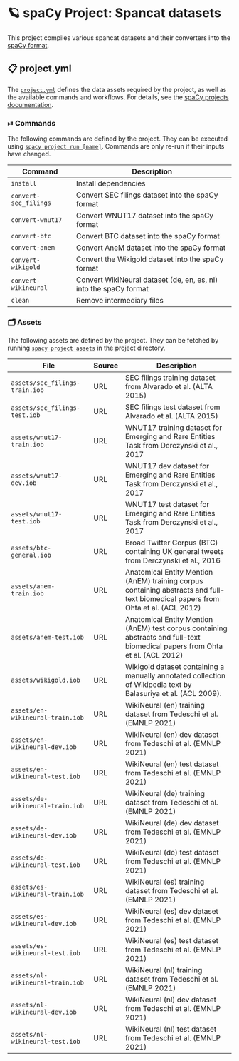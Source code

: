 <!-- SPACY PROJECT: AUTO-GENERATED DOCS START (do not remove) -->

# 🪐 spaCy Project: Spancat datasets

This project compiles various spancat datasets and their converters into the
[spaCy format](https://spacy.io/api/data-formats).


## 📋 project.yml

The [`project.yml`](project.yml) defines the data assets required by the
project, as well as the available commands and workflows. For details, see the
[spaCy projects documentation](https://spacy.io/usage/projects).

### ⏯ Commands

The following commands are defined by the project. They
can be executed using [`spacy project run [name]`](https://spacy.io/api/cli#project-run).
Commands are only re-run if their inputs have changed.

| Command | Description |
| --- | --- |
| `install` | Install dependencies |
| `convert-sec_filings` | Convert SEC filings dataset into the spaCy format |
| `convert-wnut17` | Convert WNUT17 dataset into the spaCy format |
| `convert-btc` | Convert BTC dataset into the spaCy format |
| `convert-anem` | Convert AneM dataset into the spaCy format |
| `convert-wikigold` | Convert the Wikigold dataset into the spaCy format |
| `convert-wikineural` | Convert WikiNeural dataset (de, en, es, nl) into the spaCy format |
| `clean` | Remove intermediary files |

### 🗂 Assets

The following assets are defined by the project. They can
be fetched by running [`spacy project assets`](https://spacy.io/api/cli#project-assets)
in the project directory.

| File | Source | Description |
| --- | --- | --- |
| `assets/sec_filings-train.iob` | URL | SEC filings training dataset from Alvarado et al. (ALTA 2015) |
| `assets/sec_filings-test.iob` | URL | SEC filings test dataset from Alvarado et al. (ALTA 2015) |
| `assets/wnut17-train.iob` | URL | WNUT17 training dataset for Emerging and Rare Entities Task from Derczynski et al., 2017 |
| `assets/wnut17-dev.iob` | URL | WNUT17 dev dataset for Emerging and Rare Entities Task from Derczynski et al., 2017 |
| `assets/wnut17-test.iob` | URL | WNUT17 test dataset for Emerging and Rare Entities Task from Derczynski et al., 2017 |
| `assets/btc-general.iob` | URL | Broad Twitter Corpus (BTC) containing UK general tweets from Derczynski et al., 2016 |
| `assets/anem-train.iob` | URL | Anatomical Entity Mention (AnEM) training corpus containing abstracts and full-text biomedical papers from Ohta et al. (ACL 2012) |
| `assets/anem-test.iob` | URL | Anatomical Entity Mention (AnEM) test corpus containing abstracts and full-text biomedical papers from Ohta et al. (ACL 2012) |
| `assets/wikigold.iob` | URL | Wikigold dataset containing a manually annotated collection of Wikipedia text by Balasuriya et al. (ACL 2009). |
| `assets/en-wikineural-train.iob` | URL | WikiNeural (en) training dataset from Tedeschi et al. (EMNLP 2021) |
| `assets/en-wikineural-dev.iob` | URL | WikiNeural (en) dev dataset from Tedeschi et al. (EMNLP 2021) |
| `assets/en-wikineural-test.iob` | URL | WikiNeural (en) test dataset from Tedeschi et al. (EMNLP 2021) |
| `assets/de-wikineural-train.iob` | URL | WikiNeural (de) training dataset from Tedeschi et al. (EMNLP 2021) |
| `assets/de-wikineural-dev.iob` | URL | WikiNeural (de) dev dataset from Tedeschi et al. (EMNLP 2021) |
| `assets/de-wikineural-test.iob` | URL | WikiNeural (de) test dataset from Tedeschi et al. (EMNLP 2021) |
| `assets/es-wikineural-train.iob` | URL | WikiNeural (es) training dataset from Tedeschi et al. (EMNLP 2021) |
| `assets/es-wikineural-dev.iob` | URL | WikiNeural (es) dev dataset from Tedeschi et al. (EMNLP 2021) |
| `assets/es-wikineural-test.iob` | URL | WikiNeural (es) test dataset from Tedeschi et al. (EMNLP 2021) |
| `assets/nl-wikineural-train.iob` | URL | WikiNeural (nl) training dataset from Tedeschi et al. (EMNLP 2021) |
| `assets/nl-wikineural-dev.iob` | URL | WikiNeural (nl) dev dataset from Tedeschi et al. (EMNLP 2021) |
| `assets/nl-wikineural-test.iob` | URL | WikiNeural (nl) test dataset from Tedeschi et al. (EMNLP 2021) |

<!-- SPACY PROJECT: AUTO-GENERATED DOCS END (do not remove) -->